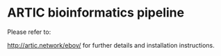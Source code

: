 # ARTIC bioinformatics pipeline

Please refer to:

<http://artic.network/ebov/> for further details and installation instructions.

